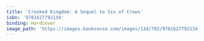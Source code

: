 ```yaml
---
title: 'Crooked Kingdom: A Sequel to Six of Crows'
isbn: '9781627792134'
binding: Hardcover
image_path: 'https://images.booksense.com/images/134/792/9781627792134.jpg'
---
```



